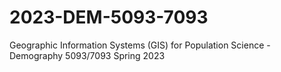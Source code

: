 # 2023-DEM-5093-7093
Geographic Information Systems (GIS) for Population Science - Demography 5093/7093 Spring 2023
